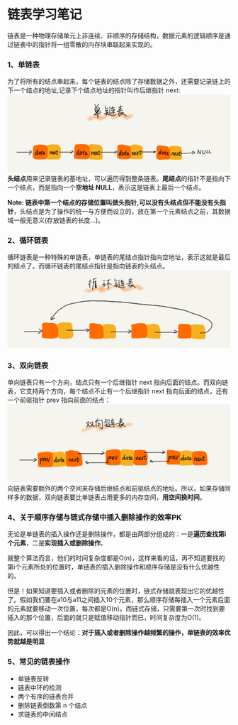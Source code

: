 # 链表学习笔记

链表是一种物理存储单元上非连续、非顺序的存储结构，数据元素的逻辑顺序是通过链表中的指针将一组零散的内存块串联起来实现的。

### 1、单链表

为了将所有的结点串起来，每个链表的结点除了存储数据之外，还需要记录链上的下一个结点的地址,记录下个结点地址的指针叫作后继指针 next:
![单链表](单链表.jpg)
**头结点**用来记录链表的基地址，可以遍历得到整条链表。**尾结点**的指针不是指向下一个结点，而是指向一个**空地址 NULL**，表示这是链表上最后一个结点。

**Note: 链表中第一个结点的存储位置叫做头指针,可以没有头结点但不能没有头指针**，头结点是为了操作的统一与方便而设立的，放在第一个元素结点之前，其数据域一般无意义(存放链表的长度...)。

### 2、循环链表

循环链表是一种特殊的单链表，单链表的尾结点指针指向空地址，表示这就是最后的结点了。而循环链表的尾结点指针是指向链表的头结点。
![循环链表](循环链表.jpg)

### 3、双向链表
单向链表只有一个方向，结点只有一个后继指针 next 指向后面的结点。而双向链表，它支持两个方向，每个结点不止有一个后继指针 next 指向后面的结点，还有一个前驱指针 prev 指向前面的结点：
![双向链表](双向链表.jpg)
向链表需要额外的两个空间来存储后继结点和前驱结点的地址。所以，如果存储同样多的数据，双向链表要比单链表占用更多的内存空间，**用空间换时间**。

### 4、关于顺序存储与链式存储中插入删除操作的效率PK
无论是单链表的插入操作还是删除操作，都是由两部分组成的：一是**遍历查找第i个元素**，二是**实现插入或删除操作**。

就整个算法而言，他们的时间复杂度都是O(n)，这样来看的话，再不知道要找的第i个元素所处的位置时，单链表的插入删除操作和顺序存储是没有什么优越性的。

但是！如果知道要插入或者删除的元素的位置时，链式存储就表现出它的优越性了。假如我们要在a10与a11之间插入10个元素，那么顺序存储每插入一个元素后面的元素就要移动一次位置，每次都是O(n)。而链式存储，只需要第一次时找到要插入的那个位置，后面的就只是赋值移动指针而已，时间复杂度为O(1)。

因此，可以得出一个结论：**对于插入或者删除操作越频繁的操作，单链表的效率优势就越是明显**

###  5、常见的链表操作
- 单链表反转
- 链表中环的检测
- 两个有序的链表合并
- 删除链表倒数第 n 个结点
- 求链表的中间结点
